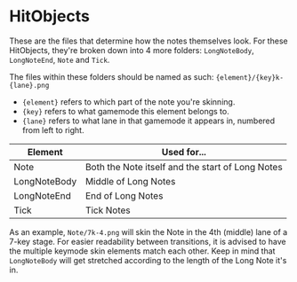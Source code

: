 # HitObjects

These are the files that determine how the notes themselves look. For these HitObjects, they're broken down into 4 more folders: `LongNoteBody`, `LongNoteEnd`, `Note` and `Tick`.

The files within these folders should be named as such: `{element}/{key}k-{lane}.png`

-   `{element}` refers to which part of the note you're skinning.
-   `{key}` refers to what gamemode this element belongs to.
-   `{lane}` refers to what lane in that gamemode it appears in, numbered from left to right.

| Element      | Used for...                                      |
| ------------ | ------------------------------------------------ |
| Note         | Both the Note itself and the start of Long Notes |
| LongNoteBody | Middle of Long Notes                             |
| LongNoteEnd  | End of Long Notes                                |
| Tick         | Tick Notes                                       |

As an example, `Note/7k-4.png` will skin the Note in the 4th (middle) lane of a 7-key stage. For easier readability between transitions, it is advised to have the multiple keymode skin elements match each other. Keep in mind that `LongNoteBody` will get stretched according to the length of the Long Note it's in.
